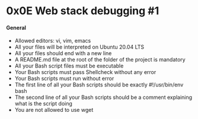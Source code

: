 # 0x0E Web stack debugging #1

#### General

*    Allowed editors: vi, vim, emacs
*    All your files will be interpreted on Ubuntu 20.04 LTS
*    All your files should end with a new line
*    A README.md file at the root of the folder of the project is mandatory
*    All your Bash script files must be executable
*    Your Bash scripts must pass Shellcheck without any error
*    Your Bash scripts must run without error
*    The first line of all your Bash scripts should be exactly #!/usr/bin/env bash
*    The second line of all your Bash scripts should be a comment explaining what is the script doing
*    You are not allowed to use wget

